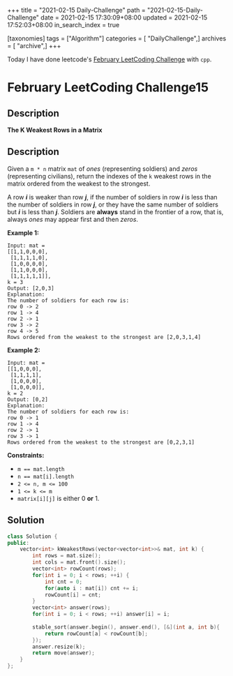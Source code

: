 +++
title = "2021-02-15 Daily-Challenge"
path = "2021-02-15-Daily-Challenge"
date = 2021-02-15 17:30:09+08:00
updated = 2021-02-15 17:52:03+08:00
in_search_index = true

[taxonomies]
tags = ["Algorithm"]
categories = [ "DailyChallenge",]
archives = [ "archive",]
+++

Today I have done leetcode's [February LeetCoding Challenge](https://leetcode.com/explore/challenge/card/february-leetcoding-challenge-2021/586/week-3-february-15th-february-21st/3641/) with `cpp`.

<!-- more -->

# February LeetCoding Challenge15

## Description

**The K Weakest Rows in a Matrix**

## Description

Given a `m * n` matrix `mat` of *ones* (representing soldiers) and *zeros* (representing civilians), return the indexes of the `k` weakest rows in the matrix ordered from the weakest to the strongest.

A row ***i*** is weaker than row ***j***, if the number of soldiers in row ***i*** is less than the number of soldiers in row ***j***, or they have the same number of soldiers but ***i*** is less than ***j***. Soldiers are **always** stand in the frontier of a row, that is, always *ones* may appear first and then *zeros*.

 

**Example 1:**

```
Input: mat = 
[[1,1,0,0,0],
 [1,1,1,1,0],
 [1,0,0,0,0],
 [1,1,0,0,0],
 [1,1,1,1,1]], 
k = 3
Output: [2,0,3]
Explanation: 
The number of soldiers for each row is: 
row 0 -> 2 
row 1 -> 4 
row 2 -> 1 
row 3 -> 2 
row 4 -> 5 
Rows ordered from the weakest to the strongest are [2,0,3,1,4]
```

**Example 2:**

```
Input: mat = 
[[1,0,0,0],
 [1,1,1,1],
 [1,0,0,0],
 [1,0,0,0]], 
k = 2
Output: [0,2]
Explanation: 
The number of soldiers for each row is: 
row 0 -> 1 
row 1 -> 4 
row 2 -> 1 
row 3 -> 1 
Rows ordered from the weakest to the strongest are [0,2,3,1]
```

 

**Constraints:**

- `m == mat.length`
- `n == mat[i].length`
- `2 <= n, m <= 100`
- `1 <= k <= m`
- `matrix[i][j]` is either 0 **or** 1.

## Solution

``` cpp
class Solution {
public:
    vector<int> kWeakestRows(vector<vector<int>>& mat, int k) {
        int rows = mat.size();
        int cols = mat.front().size();
        vector<int> rowCount(rows);
        for(int i = 0; i < rows; ++i) {
            int cnt = 0;
            for(auto i : mat[i]) cnt += i;
            rowCount[i] = cnt;
        }
        vector<int> answer(rows);
        for(int i = 0; i < rows; ++i) answer[i] = i;
        
        stable_sort(answer.begin(), answer.end(), [&](int a, int b){
            return rowCount[a] < rowCount[b];
        });
        answer.resize(k);
        return move(answer);
    }
};
```